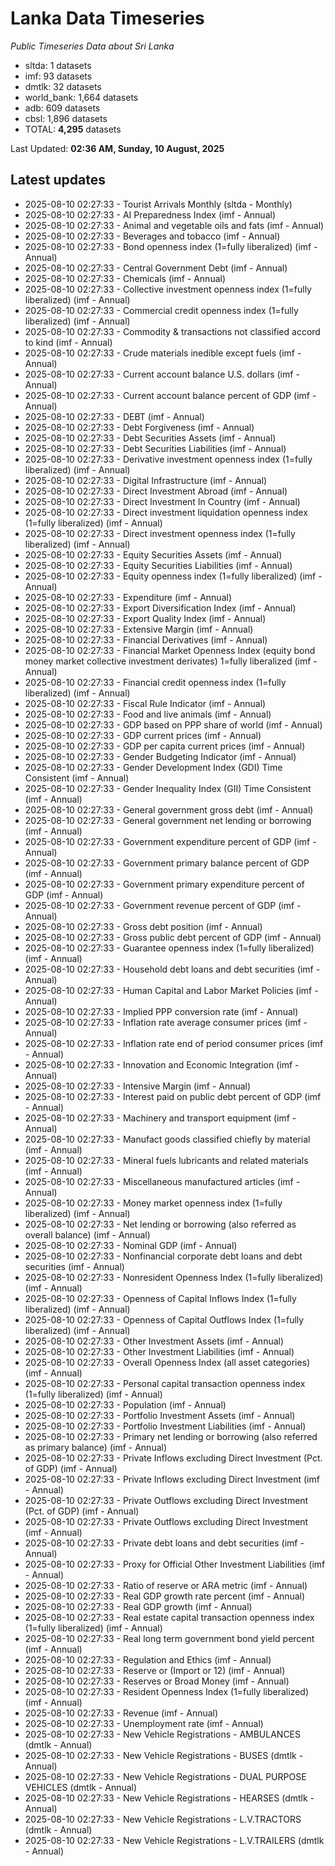 # Lanka Data Timeseries
*Public Timeseries Data about Sri Lanka*

* sltda: 1 datasets
* imf: 93 datasets
* dmtlk: 32 datasets
* world_bank: 1,664 datasets
* adb: 609 datasets
* cbsl: 1,896 datasets
* TOTAL: **4,295** datasets

Last Updated: **02:36 AM, Sunday, 10 August, 2025**

## Latest updates

* 2025-08-10 02:27:33 - Tourist Arrivals Monthly (sltda - Monthly)
* 2025-08-10 02:27:33 - AI Preparedness Index (imf - Annual)
* 2025-08-10 02:27:33 - Animal and vegetable oils and fats (imf - Annual)
* 2025-08-10 02:27:33 - Beverages and tobacco (imf - Annual)
* 2025-08-10 02:27:33 - Bond openness index (1=fully liberalized) (imf - Annual)
* 2025-08-10 02:27:33 - Central Government Debt (imf - Annual)
* 2025-08-10 02:27:33 - Chemicals (imf - Annual)
* 2025-08-10 02:27:33 - Collective investment openness index (1=fully liberalized) (imf - Annual)
* 2025-08-10 02:27:33 - Commercial credit openness index (1=fully liberalized) (imf - Annual)
* 2025-08-10 02:27:33 - Commodity & transactions not classified accord to kind (imf - Annual)
* 2025-08-10 02:27:33 - Crude materials inedible except fuels (imf - Annual)
* 2025-08-10 02:27:33 - Current account balance U.S. dollars (imf - Annual)
* 2025-08-10 02:27:33 - Current account balance percent of GDP (imf - Annual)
* 2025-08-10 02:27:33 - DEBT (imf - Annual)
* 2025-08-10 02:27:33 - Debt Forgiveness (imf - Annual)
* 2025-08-10 02:27:33 - Debt Securities Assets (imf - Annual)
* 2025-08-10 02:27:33 - Debt Securities Liabilities (imf - Annual)
* 2025-08-10 02:27:33 - Derivative investment openness index (1=fully liberalized) (imf - Annual)
* 2025-08-10 02:27:33 - Digital Infrastructure (imf - Annual)
* 2025-08-10 02:27:33 - Direct Investment Abroad (imf - Annual)
* 2025-08-10 02:27:33 - Direct Investment In Country (imf - Annual)
* 2025-08-10 02:27:33 - Direct investment liquidation openness index (1=fully liberalized) (imf - Annual)
* 2025-08-10 02:27:33 - Direct investment openness index (1=fully liberalized) (imf - Annual)
* 2025-08-10 02:27:33 - Equity Securities Assets (imf - Annual)
* 2025-08-10 02:27:33 - Equity Securities Liabilities (imf - Annual)
* 2025-08-10 02:27:33 - Equity openness index (1=fully liberalized) (imf - Annual)
* 2025-08-10 02:27:33 - Expenditure (imf - Annual)
* 2025-08-10 02:27:33 - Export Diversification Index (imf - Annual)
* 2025-08-10 02:27:33 - Export Quality Index (imf - Annual)
* 2025-08-10 02:27:33 - Extensive Margin (imf - Annual)
* 2025-08-10 02:27:33 - Financial Derivatives (imf - Annual)
* 2025-08-10 02:27:33 - Financial Market Openness Index (equity bond money market collective investment derivates) 1=fully liberalized (imf - Annual)
* 2025-08-10 02:27:33 - Financial credit openness index (1=fully liberalized) (imf - Annual)
* 2025-08-10 02:27:33 - Fiscal Rule Indicator (imf - Annual)
* 2025-08-10 02:27:33 - Food and live animals (imf - Annual)
* 2025-08-10 02:27:33 - GDP based on PPP share of world (imf - Annual)
* 2025-08-10 02:27:33 - GDP current prices (imf - Annual)
* 2025-08-10 02:27:33 - GDP per capita current prices (imf - Annual)
* 2025-08-10 02:27:33 - Gender Budgeting Indicator (imf - Annual)
* 2025-08-10 02:27:33 - Gender Development Index (GDI) Time Consistent (imf - Annual)
* 2025-08-10 02:27:33 - Gender Inequality Index (GII) Time Consistent (imf - Annual)
* 2025-08-10 02:27:33 - General government gross debt (imf - Annual)
* 2025-08-10 02:27:33 - General government net lending or borrowing (imf - Annual)
* 2025-08-10 02:27:33 - Government expenditure percent of GDP (imf - Annual)
* 2025-08-10 02:27:33 - Government primary balance percent of GDP (imf - Annual)
* 2025-08-10 02:27:33 - Government primary expenditure percent of GDP (imf - Annual)
* 2025-08-10 02:27:33 - Government revenue percent of GDP (imf - Annual)
* 2025-08-10 02:27:33 - Gross debt position (imf - Annual)
* 2025-08-10 02:27:33 - Gross public debt percent of GDP (imf - Annual)
* 2025-08-10 02:27:33 - Guarantee openness index (1=fully liberalized) (imf - Annual)
* 2025-08-10 02:27:33 - Household debt loans and debt securities (imf - Annual)
* 2025-08-10 02:27:33 - Human Capital and Labor Market Policies (imf - Annual)
* 2025-08-10 02:27:33 - Implied PPP conversion rate (imf - Annual)
* 2025-08-10 02:27:33 - Inflation rate average consumer prices (imf - Annual)
* 2025-08-10 02:27:33 - Inflation rate end of period consumer prices (imf - Annual)
* 2025-08-10 02:27:33 - Innovation and Economic Integration (imf - Annual)
* 2025-08-10 02:27:33 - Intensive Margin (imf - Annual)
* 2025-08-10 02:27:33 - Interest paid on public debt percent of GDP (imf - Annual)
* 2025-08-10 02:27:33 - Machinery and transport equipment (imf - Annual)
* 2025-08-10 02:27:33 - Manufact goods classified chiefly by material (imf - Annual)
* 2025-08-10 02:27:33 - Mineral fuels lubricants and related materials (imf - Annual)
* 2025-08-10 02:27:33 - Miscellaneous manufactured articles (imf - Annual)
* 2025-08-10 02:27:33 - Money market openness index (1=fully liberalized) (imf - Annual)
* 2025-08-10 02:27:33 - Net lending or borrowing (also referred as overall balance) (imf - Annual)
* 2025-08-10 02:27:33 - Nominal GDP (imf - Annual)
* 2025-08-10 02:27:33 - Nonfinancial corporate debt loans and debt securities (imf - Annual)
* 2025-08-10 02:27:33 - Nonresident Openness Index (1=fully liberalized) (imf - Annual)
* 2025-08-10 02:27:33 - Openness of Capital Inflows Index (1=fully liberalized) (imf - Annual)
* 2025-08-10 02:27:33 - Openness of Capital Outflows Index (1=fully liberalized) (imf - Annual)
* 2025-08-10 02:27:33 - Other Investment Assets (imf - Annual)
* 2025-08-10 02:27:33 - Other Investment Liabilities (imf - Annual)
* 2025-08-10 02:27:33 - Overall Openness Index (all asset categories) (imf - Annual)
* 2025-08-10 02:27:33 - Personal capital transaction openness index (1=fully liberalized) (imf - Annual)
* 2025-08-10 02:27:33 - Population (imf - Annual)
* 2025-08-10 02:27:33 - Portfolio Investment Assets (imf - Annual)
* 2025-08-10 02:27:33 - Portfolio Investment Liabilities (imf - Annual)
* 2025-08-10 02:27:33 - Primary net lending or borrowing (also referred as primary balance) (imf - Annual)
* 2025-08-10 02:27:33 - Private Inflows excluding Direct Investment (Pct. of GDP) (imf - Annual)
* 2025-08-10 02:27:33 - Private Inflows excluding Direct Investment (imf - Annual)
* 2025-08-10 02:27:33 - Private Outflows excluding Direct Investment (Pct. of GDP) (imf - Annual)
* 2025-08-10 02:27:33 - Private Outflows excluding Direct Investment (imf - Annual)
* 2025-08-10 02:27:33 - Private debt loans and debt securities (imf - Annual)
* 2025-08-10 02:27:33 - Proxy for Official Other Investment Liabilities (imf - Annual)
* 2025-08-10 02:27:33 - Ratio of reserve or ARA metric (imf - Annual)
* 2025-08-10 02:27:33 - Real GDP growth rate percent (imf - Annual)
* 2025-08-10 02:27:33 - Real GDP growth (imf - Annual)
* 2025-08-10 02:27:33 - Real estate capital transaction openness index (1=fully liberalized) (imf - Annual)
* 2025-08-10 02:27:33 - Real long term government bond yield percent (imf - Annual)
* 2025-08-10 02:27:33 - Regulation and Ethics (imf - Annual)
* 2025-08-10 02:27:33 - Reserve or (Import or 12) (imf - Annual)
* 2025-08-10 02:27:33 - Reserves or Broad Money (imf - Annual)
* 2025-08-10 02:27:33 - Resident Openness Index (1=fully liberalized) (imf - Annual)
* 2025-08-10 02:27:33 - Revenue (imf - Annual)
* 2025-08-10 02:27:33 - Unemployment rate (imf - Annual)
* 2025-08-10 02:27:33 - New Vehicle Registrations - AMBULANCES (dmtlk - Annual)
* 2025-08-10 02:27:33 - New Vehicle Registrations - BUSES (dmtlk - Annual)
* 2025-08-10 02:27:33 - New Vehicle Registrations - DUAL PURPOSE VEHICLES (dmtlk - Annual)
* 2025-08-10 02:27:33 - New Vehicle Registrations - HEARSES (dmtlk - Annual)
* 2025-08-10 02:27:33 - New Vehicle Registrations - L.V.TRACTORS (dmtlk - Annual)
* 2025-08-10 02:27:33 - New Vehicle Registrations - L.V.TRAILERS (dmtlk - Annual)